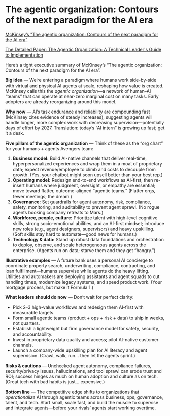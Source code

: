 # The agentic organization: Contours of the next paradigm for the AI era

[McKinsey’s "The agentic organization: Contours of the next paradigm for the AI era"](https://www.mckinsey.com/capabilities/people-and-organizational-performance/our-insights/the-agentic-organization-contours-of-the-next-paradigm-for-the-ai-era)

[The Detailed Paper: The Agentic Organization: A Technical Leader's Guide to Implementation](./guide.md)

Here’s a tight executive summary of McKinsey’s “The agentic organization: Contours of the next paradigm for the AI era”.

**Big idea** — We’re entering a paradigm where humans work side-by-side with virtual and physical AI agents at scale, reshaping how value is created. McKinsey calls this the *agentic organization*—a network of human–AI “teams” that can operate at near-zero marginal cost on many tasks. Early adopters are already reorganizing around this model.

**Why now** — AI’s task endurance and reliability are compounding fast (McKinsey cites evidence of steady increases), suggesting agents will handle longer, more complex work with decreasing supervision—potentially days of effort by 2027. Translation: today’s “AI intern” is growing up fast; get it a desk.

**Five pillars of the agentic organization** — Think of these as the “org chart” for your humans + agents Avengers team:

1. **Business model:** Build AI-native channels that deliver real-time, hyperpersonalized experiences and wrap them in a moat of proprietary data; expect revenue/employee to climb and costs to decouple from growth. (Yes, your chatbot might soon upsell better than your best rep.) 
2. **Operating model:** Redesign end-to-end workflows as AI-first, then re-insert humans where judgment, oversight, or empathy are essential; move toward flatter, outcome-aligned “agentic teams.” (Flatter orgs, fewer meetings; the dream.) 
3. **Governance:** Set guardrails for agent autonomy, risk, compliance, safety, monitoring, and auditability to prevent agent sprawl. (No rogue agents booking company retreats to Mars.) 
4. **Workforce, people, culture:** Prioritize talent with high-level cognitive skills, strong socio-emotional abilities, and an AI-first mindset; introduce new roles (e.g., agent designers, supervisors) and heavy upskilling. (Soft skills stay hard to automate—good news for humans.) 
5. **Technology & data:** Stand up robust data foundations and orchestration to deploy, observe, and scale heterogeneous agents across the enterprise. (Agents run on data; starve them and they get “hangry.”) 

**Illustrative examples** — A future bank uses a personal AI concierge to coordinate property search, underwriting, compliance, contracting, and loan fulfillment—humans supervise while agents do the heavy lifting. Utilities and automakers are deploying assistants and agent squads to cut handling times, modernize legacy systems, and speed product work. (Your mortgage process, but make it Formula 1.) 

**What leaders should do now** — Don’t wait for perfect clarity:

* Pick 2–3 high-value workflows and redesign them AI-first with measurable targets.
* Form small agentic teams (product + ops + risk + data) to ship in weeks, not quarters.
* Establish a lightweight but firm governance model for safety, security, and accountability.
* Invest in proprietary data quality and access; pilot AI-native customer channels.
* Launch a company-wide upskilling plan for AI literacy and agent supervision. (Crawl, walk, run… then let the agents sprint.) 

**Risks & cautions** — Unchecked agent autonomy, compliance failures, security/privacy issues, hallucinations, and tool sprawl can erode trust and ROI; success hinges as much on human adoption and culture as on tech. (Great tech with bad habits is just… expensive.) 

**Bottom line** — The competitive edge shifts to organizations that *operationalize* AI through agentic teams across business, ops, governance, talent, and tech. Start small, scale fast, and build the muscle to supervise and integrate agents—before your rivals’ agents start working overtime. 